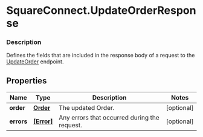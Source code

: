 # SquareConnect.UpdateOrderResponse

### Description

Defines the fields that are included in the response body of a request to the [UpdateOrder](#endpoint-orders-updateorder) endpoint.

## Properties
Name | Type | Description | Notes
------------ | ------------- | ------------- | -------------
**order** | [**Order**](Order.md) | The updated Order. | [optional] 
**errors** | [**[Error]**](Error.md) | Any errors that occurred during the request. | [optional] 


